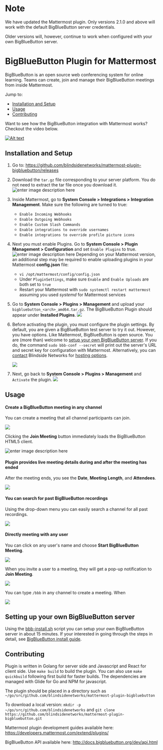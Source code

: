 # Note
We have updated the Mattermost plugin. Only versions 2.1.0 and above will work with the default BigBlueButton server credentials.

Older versions will, however, continue to work when configured with your own BigBlueButton server.

# BigBlueButton Plugin for Mattermost
BigBlueButton is an open source web conferencing system for online learning. Teams can create, join and manage their BigBlueButton meetings from inside Mattermost.

Jump to:

- [Installation and Setup](#installation-and-setup)  
- [Usage](#usage)
- [Contributing](#contributing)

Want to see how the BigBlueButton integration with Mattermost works?  Checkout the video below.

[![Alt text](https://img.youtube.com/vi/gg7J9B4wGa4/0.jpg)](https://www.youtube.com/watch?v=gg7J9B4wGa4)

## Installation and Setup

 1. Go to: https://github.com/blindsidenetworks/mattermost-plugin-bigbluebutton/releases
 2. Download the `tar.gz` file corresponding to your server platform. You do not need to extract the tar file once you download it.![enter image description here](docs_images/download_binary.png)
 3. Inside Mattermost, go to **System Console > Integrations > Integration Management**. Make sure the following are turned to true:
	- `Enable Incoming Webhooks`
	- `Enable Outgoing Webhooks`
	- `Enable Custom Slash Commands`
	- `Enable integrations to override usernames`
	- `Enable integrations to override profile picture icons`
 4. Next you must enable Plugins. Go to **System Console > Plugin Management > Configuration** and set `Enable Plugins` to true. ![enter image description here](docs_images/enableplugins.png)
 Depending on your Mattermost version, an additional step may be required to enable uploading plugins in your Mattermost **config.json** file:
	 - `vi /opt/mattermost/config/config.json`
	 - Under `PluginSettings`, make sure `Enable` and `Enable Uploads` are both set to `true`
	 - Restart your Mattermost with `sudo systemctl restart mattermost` assuming you used *systemd* for Mattermost services
 5. Go to **System Console > Plugins > Management** and upload your `bigbluebutton_<arch>_amd64.tar.gz`. The BigBlueButton Plugin should appear under **Installed Plugins**.    ![
](docs_images/PluginManagement.png)
 6. Before activating the plugin, you must configure the plugin settings. By default, you are given a BigBlueButton test server to try it out. However, you have options.  Like Mattermost, BigBlueButton is open source.  You are (more than) welcome to [setup your own BigBlueButton server](http://docs.bigbluebutton.org/install/install.html#Install_).  If you do, the command `sudo bbb-conf --secret` will print out the server's URL and secret key for configuration with Mattermost.  Alternatively, you can [contact](https://blindsidenetworks.com/contact/) Blindside Networks for [hosting options](https://blindsidenetworks.com/services/).

	![](docs_images/BBBsettingspage.png)

 7. Next, go back to **System Console > Plugins > Management** and `Activate` the plugin. ![](docs_images/activate_plugin.png)


## Usage

#### Create a BigBlueButton meeting in any channel

You can create a meeting that all channel participants can join.

![](docs_images/createchannelheader.png)

Clicking the **Join Meeting** button immediately loads the BigBlueButton HTML5 client.

![enter image description here](docs_images/insideBBB.png)

#### Plugin provides live meeting details during and after the meeting has ended

After the meeting ends, you see the **Date**, **Meeting Length**, and **Attendees**.

![](docs_images/recordingmanagment.png)

#### You can search for past BigBlueButton recordings

Using the drop-down menu you can easily search a channel for all past recordings.

![](docs_images/view_recordings.png)

#### Directly meeting with any user

You can click on any user's name and choose **Start BigBlueButton Meeting**.

![](docs_images/popover.png)

When you invite a user to a meeting, they will get a pop-up notification to **Join Meeting**.

![](docs_images/popup_modal.png)

You can type `/bbb` in any channel to create a meeting.  When 

![](docs_images/slashcommand.png)

## Setting up your own BigBlueButton server

Using the [bbb-install.sh](https://github.com/bigbluebutton/bbb-install) script you can setup your own BigBlueButton server in about 15 minutes.  If your interested in going through the steps in detail, see [BigBlueButton install guide](http://docs.bigbluebutton.org/install/install.html).

## Contributing

Plugin is written in Golang for server side and Javascript and React for client side. Use `make build` to build the plugin. You can also use `make quickbuild` following first build for faster builds.
The dependencies are managed with Glide for Go and NPM for javascript.

The plugin should be placed in a directory such as `~/go/src/github.com/blindsidenetworks/mattermost-plugin-bigbluebutton`

To download a local version: `mkdir -p ~/go/src/github.com/blindsidenetworks` and `git clone https://github.com/blindsidenetworks/mattermost-plugin-bigbluebutton.git`

Mattermost plugin development guides available here: https://developers.mattermost.com/extend/plugins/

BigBlueButton API available here: http://docs.bigbluebutton.org/dev/api.html

